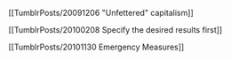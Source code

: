 [[TumblrPosts/20091206 "Unfettered" capitalism]]

[[TumblrPosts/20100208 Specify the desired results first]]

[[TumblrPosts/20101130 Emergency Measures]]


